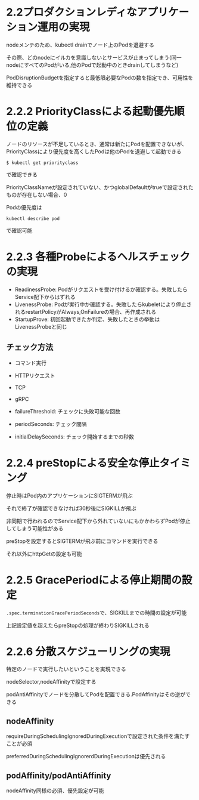 # 2.2プロダクションレディなアプリケーション運用の実現

nodeメンテのため、kubectl drainでノード上のPodを退避する

その際、どのnodeにイルカを意識しないとサービスが止まってしまう(同一nodeにすべてのPodがいる,他のPodで起動中のときdrainしてしまうなど)

PodDisruptionBudgetを指定すると最低限必要なPodの数を指定でき、可用性を維持できる

# 2.2.2 PriorityClassによる起動優先順位の定義

ノードのリソースが不足しているとき、通常は新たにPodを配置できないが、PriorityClassにより優先度を高くしたPodは他のPodを退避して起動できる

```
$ kubectl get priorityclass
```

で確認できる

PriorityClassNameが設定されていない、かつglobalDefaultがtrueで設定されたものが存在しない場合、0

Podの優先度は

```
kubectl describe pod
```

で確認可能

# 2.2.3 各種Probeによるヘルスチェックの実現

* ReadinessProbe: Podがリクエストを受け付けるか確認する。失敗したらService配下からはずれる
* LivenessProbe: Podが実行中か確認する。失敗したらkubeletにより停止されるrestartPolicyがAlways,OnFailureの場合、再作成される
* StartupProve: 初回起動できたか判定、失敗したときの挙動はLivenessProbeと同じ

## チェック方法

* コマンド実行
* HTTPリクエスト
* TCP
* gRPC

* failureThreshold: チェックに失敗可能な回数
* periodSeconds: チェック間隔
* initialDelaySeconds: チェック開始するまでの秒数

# 2.2.4 preStopによる安全な停止タイミング

停止時はPod内のアプリケーションにSIGTERMが飛ぶ

それで終了が確認できなければ30秒後にSIGKILLが飛ぶ

非同期で行われるのでService配下から外れていないにもかかわらずPodが停止してしまう可能性がある

preStopを設定するとSIGTERMが飛ぶ前にコマンドを実行できる

それ以外にhttpGetの設定も可能

# 2.2.5 GracePeriodによる停止期間の設定

`.spec.terminationGracePeriodSeconds`で、SIGKILLまでの時間の設定が可能

上記設定値を超えたらpreStopの処理が終わりSIGKILLされる

# 2.2.6 分散スケジューリングの実現

特定のノードで実行したいということを実現できる

nodeSelector,nodeAffinityで設定する

podAntiAffinityでノードを分散してPodを配置できる.PodAffinityはその逆ができる

## nodeAffinity

requireDuringSchedulingIgnoredDuringExecutionで設定された条件を満たすことが必須

preferredDuringSchedulingIgnorerdDuringExecutionは優先される

## podAffinity/podAntiAffinity

nodeAffinity同様の必須、優先設定が可能



